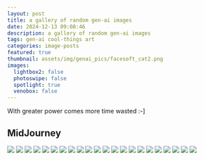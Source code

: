```yaml
---
layout: post
title: a gallery of random gen-ai images
date: 2024-12-13 09:08:46
description: a gallery of random gen-ai images
tags: gen-ai cool-things art
categories: image-posts
featured: true
thumbnail: assets/img/genai_pics/facesoft_cat2.png
images:
  lightbox2: false
  photoswipe: false
  spotlight: true
  venobox: false
---
```


With greater power comes more time wasted :-]

## MidJourney

<div class="spotlight-group">
<a class="spotlight" href="/assets/img/genai_pics/facesoft_whale.png"><img src="/assets/img/genai_pics/facesoft_whale-480.webp"/></a>
<a class="spotlight" href="/assets/img/genai_pics/facesoft_bird.png"><img src="/assets/img/genai_pics/facesoft_bird-480.webp"/></a>
<a class="spotlight" href="/assets/img/genai_pics/facesoft_planet2.png"><img src="/assets/img/genai_pics/facesoft_planet2-480.webp"/></a>
<a class="spotlight" href="/assets/img/genai_pics/facesoft_paper.png"><img src="/assets/img/genai_pics/facesoft_paper-480.webp"/></a>
<a class="spotlight" href="/assets/img/genai_pics/facesoft_dog.png"><img src="/assets/img/genai_pics/facesoft_dog-480.webp"/></a>
<a class="spotlight" href="/assets/img/genai_pics/facesoft_al_paca.png"><img src="/assets/img/genai_pics/facesoft_al_paca-480.webp"/></a>
<a class="spotlight" href="/assets/img/genai_pics/facesoft_panda.png"><img src="/assets/img/genai_pics/facesoft_panda-480.webp"/></a>
<a class="spotlight" href="/assets/img/genai_pics/facesoft_cat3.png"><img src="/assets/img/genai_pics/facesoft_cat3-480.webp"/></a>
<a class="spotlight" href="/assets/img/genai_pics/facesoft_snake.png"><img src="/assets/img/genai_pics/facesoft_snake-480.webp"/></a>
<a class="spotlight" href="/assets/img/genai_pics/facesoft_owl.png"><img src="/assets/img/genai_pics/facesoft_owl-480.webp"/></a>
<a class="spotlight" href="/assets/img/genai_pics/facesoft_sloth.png"><img src="/assets/img/genai_pics/facesoft_sloth-480.webp"/></a>
<a class="spotlight" href="/assets/img/genai_pics/facesoft_penguin.png"><img src="/assets/img/genai_pics/facesoft_penguin-480.webp"/></a>
<a class="spotlight" href="/assets/img/genai_pics/facesoft_cat2.png"><img src="/assets/img/genai_pics/facesoft_cat2-480.webp"/></a>
<a class="spotlight" href="/assets/img/genai_pics/facesoft_cube.png"><img src="/assets/img/genai_pics/facesoft_cube-480.webp"/></a>
<a class="spotlight" href="/assets/img/genai_pics/facesoft_cow.png"><img src="/assets/img/genai_pics/facesoft_cow-480.webp"/></a>
<a class="spotlight" href="/assets/img/genai_pics/facesoft_parrot.png"><img src="/assets/img/genai_pics/facesoft_parrot-480.webp"/></a>
<a class="spotlight" href="/assets/img/genai_pics/facesoft_cat5.png"><img src="/assets/img/genai_pics/facesoft_cat5-480.webp"/></a>
<a class="spotlight" href="/assets/img/genai_pics/facesoft_cat1.png"><img src="/assets/img/genai_pics/facesoft_cat1-480.webp"/></a>
<a class="spotlight" href="/assets/img/genai_pics/facesoft_capybara.png"><img src="/assets/img/genai_pics/facesoft_capybara-480.webp"/></a>
<a class="spotlight" href="/assets/img/genai_pics/facesoft_cat4.png"><img src="/assets/img/genai_pics/facesoft_cat4-480.webp"/></a>
<a class="spotlight" href="/assets/img/genai_pics/facesoft_planet1.png"><img src="/assets/img/genai_pics/facesoft_planet1-480.webp"/></a>
<a class="spotlight" href="/assets/img/genai_pics/facesoft_spiderman.png"><img src="/assets/img/genai_pics/facesoft_spiderman-480.webp"/></a>
</div>
